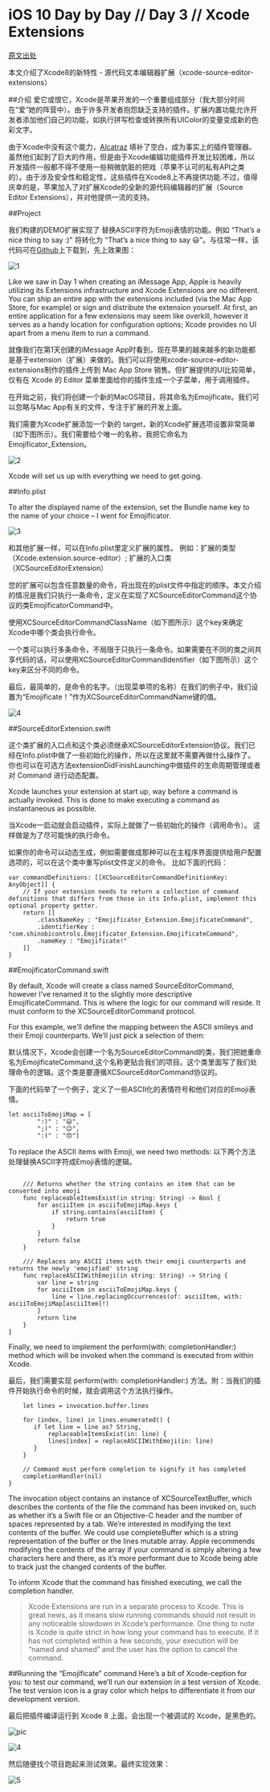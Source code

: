 # iOS 10 Day by Day // Day 3 // Xcode Extensions 

[原文出处](https://www.shinobicontrols.com/blog/ios-10-day-by-day-day-3-xcode-source-editor-extensions)

本文介绍了Xcode8的新特性 - 源代码文本编辑器扩展（xcode-source-editor-extensions）

##介绍
爱它或恨它，Xcode是苹果开发的一个重要组成部分（我大部分时间在“爱”她的阵营中）。由于许多开发者抱怨缺乏支持的插件。扩展内置功能允许开发者添加他们自己的功能，如执行拼写检查或转换所有UIColor的变量变成新的色彩文字。


由于Xcode中没有这个能力，[Alcatraz](http://alcatraz.io) 填补了空白，成为事实上的插件管理器。虽然他们起到了巨大的作用，但是由于Xcode编辑功能插件开发比较困难，所以开发插件一般都不得不使用一些稍微肮脏的把戏（苹果不认可的私有API之类的）。由于涉及安全性和稳定性，这些插件在Xcode8上不再提供功能.不过，值得庆幸的是，苹果加入了对扩展Xcode的全新的源代码编辑器的扩展（Source Editor Extensions），并对他提供一流的支持。


##Project


我们构建的DEMO扩展实现了 	替换ASCII字符为Emoji表情的功能。例如 “That’s a nice thing to say :)" 将转化为 “That’s a nice thing to say 😃”。与往常一样，该代码可在[Github](https://github.com/kengsir/iOS10-day-by-day)上下载到，先上效果图：

![1](https://www.shinobicontrols.com/wp-content/uploads/2016/08/Emojificator.gif)

Like we saw in Day 1 when creating an iMessage App, Apple is heavily utilizing its Extensions infrastructure and Xcode Extensions are no different. You can ship an entire app with the extensions included (via the Mac App Store, for example) or sign and distribute the extension yourself. At first, an entire application for a few extensions may seem like overkill, however it serves as a handy location for configuration options; Xcode provides no UI apart from a menu item to run a command.

就像我们在第1天创建的iMessage App时看到，现在苹果的越来越多的新功能都是基于extension（扩展）来做的。我们可以将使用xcode-source-editor-extensions制作的插件上传到 Mac App Store 销售。但扩展提供的UI比较简单，仅有在 Xcode 的 Editor 菜单里面给你的插件生成一个子菜单，用于调用插件。

在开始之前，我们将创建一个新的MacOS项目，将其命名为Emojificate。我们可以忽略与Mac App有关的文件，专注于扩展的开发上面。

我们需要为Xcode扩展添加一个新的 target，新的Xcode扩展选项设置非常简单（如下图所示）。我们需要给个唯一的名称，我把它命名为Emojificator_Extension。


![2](https://www.shinobicontrols.com/wp-content/uploads/2016/08/Project_Name.png)

Xcode will set us up with everything we need to get going.

##Info.plist

To alter the displayed name of the extension, set the Bundle name key to the name of your choice – I went for Emojificator.


![3](https://www.shinobicontrols.com/wp-content/uploads/2016/08/MenuItem.png)

和其他扩展一样，可以在Info.plist里定义扩展的属性。
例如：扩展的类型（Xcode.extension.source-editor）;
扩展的入口类（XCSourceEditorExtension）

您的扩展可以包含任意数量的命令，将出现在的plist文件中指定的顺序。本文介绍的情况是我们只执行一条命令，定义在实现了XCSourceEditorCommand这个协议的类EmojificatorCommand中。

使用XCSourceEditorCommandClassName（如下图所示）这个key来确定Xcode中哪个类会执行命令。

一个类可以执行多条命令，不局限于只执行一条命令。如果需要在不同的类之间共享代码的话，可以使用XCSourceEditorCommandIdentifier（如下图所示）这个key来区分不同的命令。

最后，最简单的，是命令的名字。（出现菜单项的名称）在我们的例子中，我们设置为“Emojificate！”作为XCSourceEditorCommandName键的值。

![4](https://www.shinobicontrols.com/wp-content/uploads/2016/08/Extension_Attributes_Plist.png)

##SourceEditorExtension.swift

这个类扩展的入口点和这个类必须继承XCSourceEditorExtension协议。我们已经在Info.plist中做了一些初始化的操作，所以在这里就不需要再做什么操作了。你也可以在可选方法extensionDidFinishLaunching中做插件的生命周期管理或者对 Command 进行动态配置。

Xcode launches your extension at start up, way before a command is actually invoked. This is done to make executing a command as instantaneous as possible.

当Xcode一启动就会启动插件，实际上就做了一些初始化的操作（调用命令）。
这样做是为了尽可能快的执行命令。

如果你的命令可以动态生成，例如需要做成那种可以在主程序界面提供给用户配置选项的，可以在这个类中重写plist文件定义的命令。 比如下面的代码：


```
var commandDefinitions: [[XCSourceEditorCommandDefinitionKey: AnyObject]] {
    // If your extension needs to return a collection of command definitions that differs from those in its Info.plist, implement this optional property getter.
    return [[
        .classNameKey : "Emojificator_Extension.EmojificateCommand",
        .identifierKey : "com.shinobicontrols.Emojificator_Extension.EmojificateCommand",
        .nameKey : "Emojificate!"
    ]]
}
```


##EmojificatorCommand.swift

By default, Xcode will create a class named SourceEditorCommand, however I’ve renamed it to the slightly more descriptive EmojificateCommand. This is where the logic for our command will reside. It must conform to the XCSourceEditorCommand protocol.

For this example, we’ll define the mapping between the ASCII smileys and their Emoji counterparts. We’ll just pick a selection of them:


默认情况下，Xcode会创建一个名为SourceEditorCommand的类，我们把她重命名为EmojificateCommand,这个名称更贴合我们的项目。这个类里面写了我们处理命令的逻辑。这个类是要遵循XCSourceEditorCommand协议的。

下面的代码举了一个例子，定义了一些ASCII化的表情符号和他们对应的Emoji表情。

```
let asciiToEmojiMap = [
        ":)" : "😃",
        ";)" : "😉",
        ":(" : "😞"]
```

To replace the ASCII items with Emoji, we need two methods:
以下两个方法处理替换ASCII字符成Emoji表情的逻辑。


```extension EmojificateCommand {

    /// Returns whether the string contains an item that can be converted into emoji
    func replaceableItemsExist(in string: String) -> Bool {
        for asciiItem in asciiToEmojiMap.keys {
            if string.contains(asciiItem) {
                return true
            }
        }
        return false
    }

    /// Replaces any ASCII items with their emoji counterparts and returns the newly 'emojified' string
    func replaceASCIIWithEmoji(in string: String) -> String {
        var line = string
        for asciiItem in asciiToEmojiMap.keys {
            line = line.replacingOccurrences(of: asciiItem, with: asciiToEmojiMap[asciiItem]!)
        }
        return line
    }
}
```

Finally, we need to implement the perform(with: completionHandler:) method which will be invoked when the command is executed from within Xcode.

最后，我们需要实现 perform(with: completionHandler:) 方法。附：当我们的插件开始执行命令的时候，就会调用这个方法执行操作。



```func perform(with invocation: XCSourceEditorCommandInvocation, completionHandler: (Error?) -> Void) {
    let lines = invocation.buffer.lines

    for (index, line) in lines.enumerated() {
       if let line = line as? String,
           replaceableItemsExist(in: line) {
           lines[index] = replaceASCIIWithEmoji(in: line)
       }
    }

    // Command must perform completion to signify it has completed
    completionHandler(nil)
}

```

The invocation object contains an instance of XCSourceTextBuffer, which describes the contents of the file the command has been invoked on, such as whether it’s a Swift file or an Objective-C header and the number of spaces represented by a tab. We’re interested in modifying the text contents of the buffer. We could use completeBuffer which is a string representation of the buffer or the lines mutable array. Apple recommends modifying the contents of the array if your command is simply altering a few characters here and there, as it’s more performant due to Xcode being able to track just the changed contents of the buffer.

To inform Xcode that the command has finished executing, we call the completion handler.

>Xcode Extensions are run in a separate process to Xcode. This is great news, as it means slow running commands should not result in any noticeable slowdown in Xcode’s performance. One thing to note is Xcode is quite strict in how long your command has to execute. If it has not completed within a few seconds, your execution will be “named and shamed” and the user has the option to cancel the command.


##Running the “Emojificate” command
Here’s a bit of Xcode-ception for you: to test our command, we’ll run our extension in a test version of Xcode. The test version icon is a gray color which helps to differentiate it from our development version.

最后把插件编译运行到 Xcode 8 上面，会出现一个被调试的 Xcode，是黑色的。

![pic](https://www.shinobicontrols.com/wp-content/uploads/2016/08/Grey_Icon.png)

![4](https://www.shinobicontrols.com/wp-content/uploads/2016/08/Run_In_Xcode.png)

然后随便找个项目跑起来测试效果。最终实现效果：

![5](https://www.shinobicontrols.com/wp-content/uploads/2016/08/Emojificator.gif)

